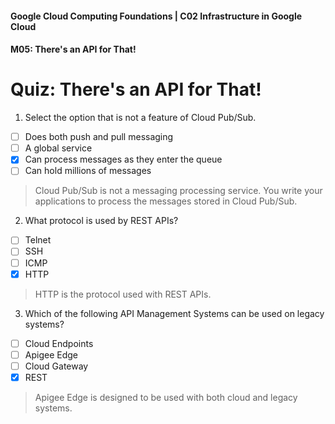 #### Google Cloud Computing Foundations | C02 Infrastructure in Google Cloud
#### M05: There's an API for That!

# Quiz: There's an API for That!

1. Select the option that is not a feature of Cloud Pub/Sub.
- [ ] Does both push and pull messaging
- [ ] A global service
- [x] Can process messages as they enter the queue
- [ ] Can hold millions of messages
> Cloud Pub/Sub is not a messaging processing service. You write your applications to process the messages stored in Cloud Pub/Sub.

2. What protocol is used by REST APIs?
- [ ] Telnet
- [ ] SSH
- [ ] ICMP
- [x] HTTP
> HTTP is the protocol used with REST APIs.

3. Which of the following API Management Systems can be used on legacy systems?
- [ ] Cloud Endpoints
- [ ] Apigee Edge
- [ ] Cloud Gateway
- [x] REST
> Apigee Edge is designed to be used with both cloud and legacy systems.